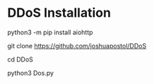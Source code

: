 # DDoS Installation

python3 -m pip install aiohttp

git clone https://github.com/joshuapostol/DDoS

cd DDoS

python3 Dos.py

